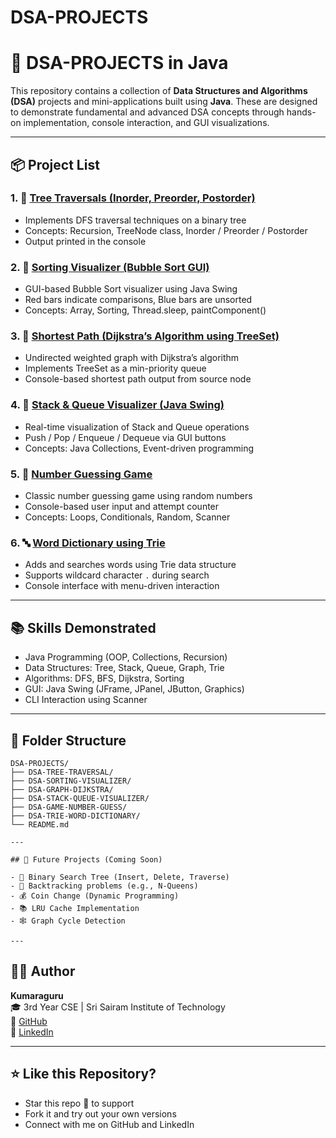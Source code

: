 # DSA-PROJECTS
# 🚀 DSA-PROJECTS in Java

This repository contains a collection of **Data Structures and Algorithms (DSA)** projects and mini-applications built using **Java**. These are designed to demonstrate fundamental and advanced DSA concepts through hands-on implementation, console interaction, and GUI visualizations.

---

## 📦 Project List

### 1. 🌳 [Tree Traversals (Inorder, Preorder, Postorder)](./DSA-TREE-TRAVERSAL)
- Implements DFS traversal techniques on a binary tree
- Concepts: Recursion, TreeNode class, Inorder / Preorder / Postorder
- Output printed in the console

### 2. 🧮 [Sorting Visualizer (Bubble Sort GUI)](./DSA-SORTING-VISUALIZER)
- GUI-based Bubble Sort visualizer using Java Swing
- Red bars indicate comparisons, Blue bars are unsorted
- Concepts: Array, Sorting, Thread.sleep, paintComponent()

### 3. 📏 [Shortest Path (Dijkstra’s Algorithm using TreeSet)](./DSA-GRAPH-DIJKSTRA)
- Undirected weighted graph with Dijkstra’s algorithm
- Implements TreeSet as a min-priority queue
- Console-based shortest path output from source node

### 4. 🥞 [Stack & Queue Visualizer (Java Swing)](./DSA-STACK-QUEUE-VISUALIZER)
- Real-time visualization of Stack and Queue operations
- Push / Pop / Enqueue / Dequeue via GUI buttons
- Concepts: Java Collections, Event-driven programming

### 5. 🎯 [Number Guessing Game](./DSA-GAME-NUMBER-GUESS)
- Classic number guessing game using random numbers
- Console-based user input and attempt counter
- Concepts: Loops, Conditionals, Random, Scanner

### 6. 🔤 [Word Dictionary using Trie](./DSA-TRIE-WORD-DICTIONARY)
- Adds and searches words using Trie data structure
- Supports wildcard character `.` during search
- Console interface with menu-driven interaction

---

## 📚 Skills Demonstrated

- Java Programming (OOP, Collections, Recursion)
- Data Structures: Tree, Stack, Queue, Graph, Trie
- Algorithms: DFS, BFS, Dijkstra, Sorting
- GUI: Java Swing (JFrame, JPanel, JButton, Graphics)
- CLI Interaction using Scanner

---

## 📁 Folder Structure

```
DSA-PROJECTS/
├── DSA-TREE-TRAVERSAL/
├── DSA-SORTING-VISUALIZER/
├── DSA-GRAPH-DIJKSTRA/
├── DSA-STACK-QUEUE-VISUALIZER/
├── DSA-GAME-NUMBER-GUESS/
├── DSA-TRIE-WORD-DICTIONARY/
└── README.md

---

## 🔮 Future Projects (Coming Soon)

- 📐 Binary Search Tree (Insert, Delete, Traverse)
- 🧩 Backtracking problems (e.g., N-Queens)
- 💰 Coin Change (Dynamic Programming)
- 📚 LRU Cache Implementation
- 🕸️ Graph Cycle Detection

---
```
## 👨‍💻 Author

**Kumaraguru**  
🎓 3rd Year CSE | Sri Sairam Institute of Technology  
🔗 [GitHub](https://github.com/guru-kumara)  
🔗 [LinkedIn](www.linkedin.com/in/kumara-guru1)

---

## ⭐ Like this Repository?

- Star this repo 🌟 to support
- Fork it and try out your own versions
- Connect with me on GitHub and LinkedIn
